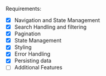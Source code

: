 Requirements:
- [x] Navigation and State Management
- [x] Search Handling and filtering
- [x] Pagination
- [x] State Management
- [x] Styling
- [x] Error Handling
- [x] Persisting data
- [ ] Additional Features